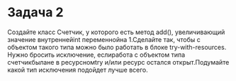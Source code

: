 # Задача 2

Создайте класс Счетчик, у которого есть метод add(), увеличивающий
значение внутреннейint переменнойна 1.Сделайте так, чтобы с объектом
такого типа можно было работать в блоке try-with-resources. Нужно бросить
исключение, еслиработа с объектом типа счетчикбылане в ресурсномtry
и/или ресурс остался открыт.Подумайте какой тип исключения подойдет
лучше всего.